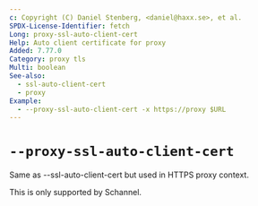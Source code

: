 ```yaml
---
c: Copyright (C) Daniel Stenberg, <daniel@haxx.se>, et al.
SPDX-License-Identifier: fetch
Long: proxy-ssl-auto-client-cert
Help: Auto client certificate for proxy
Added: 7.77.0
Category: proxy tls
Multi: boolean
See-also:
  - ssl-auto-client-cert
  - proxy
Example:
  - --proxy-ssl-auto-client-cert -x https://proxy $URL
---
```


# `--proxy-ssl-auto-client-cert`

Same as --ssl-auto-client-cert but used in HTTPS proxy context.

This is only supported by Schannel.
